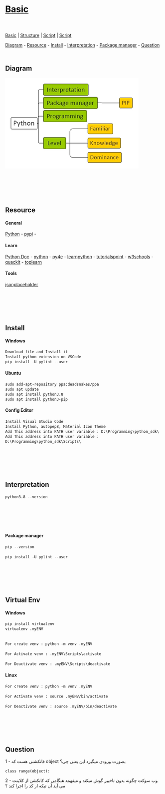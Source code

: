 <style>
.md0{padding-bottom: 150px;}
.md1{padding-bottom: 75px;}
.md2{padding-bottom: 50px;}
.md3{padding-bottom: 25px;}
.md4{padding-bottom: 5px;}
.md5{padding-bottom: 10px;}
.tbl1 td#header{background-color: D1ECCF}
.tbl1 tr#header{background-color: D1ECCF}
.red{color:#E74C3C}
.blue{color:#3498DB}
.green{color:##28B463}
table{border: 0px solid black;}
</style>

# [<span style="color:black;">Basic</span>](Index.md)

<div class="md3"></div>

[Basic](Basic.md) |
[Structure](Structure.md) | 
[Script](Script.md) | 
[Script](Flask.md)

<div class="md3">
<a href="#diagram">Diagram</a> - 
<a href="#resource">Resource</a> - 
<a href="#install">Install</a> - 
<a href="#interpretation">Interpretation</a> - 
<a href="#package-manager">Package manager</a> - 
<a href="#question">Question</a>  
</div>





## Diagram

<div class="md1">

![](Diagram/Python.jpeg)

</div>









## Resource

<div class="md1">

#### General

<a href="https://www.python.org/" target="_blank">Python</a> - 
<a href="https://pypi.org/" target="_blank">pypi</a> - 



#### Learn

<a href="https://docs.python.org/3/" target="_blank">Python Doc</a> - 
<a href="https://docs.python.org/3/" target="_blank">python</a> - 
<a href="https://www.py4e.com/lessons" target="_blank">py4e</a> - 
<a href="https://www.learnpython.org/" target="_blank">learnpython</a> - 
<a href="https://www.tutorialspoint.com/python/index.htm" target="_blank">tutorialspoint</a> - 
<a href="https://www.w3schools.com/python/" target="_blank">w3schools</a> - 
<a href="https://www.quackit.com/python/tutorial/" target="_blank">quackit</a> - 
<a href="https://toplearn.com/courses/2150/%D8%A2%D9%85%D9%88%D8%B2%D8%B4-%D8%B1%D8%A7%DB%8C%DA%AF%D8%A7%D9%86-%D9%BE%D8%A7%DB%8C%D8%AA%D9%88%D9%86-(-python-)" target="_blank">toplearn</a>

#### Tools

<a href="https://jsonplaceholder.typicode.com/" target="_blank">jsonplaceholder</a>

</div>








## Install

<div class="md1">

#### Windows

	Download file and Install it
	Install python extension on VSCode
	pip install -U pylint --user

#### Ubuntu	

	sudo add-apt-repository ppa:deadsnakes/ppa
	sudo apt update
	sudo apt install python3.8
	sudo apt install python3-pip	

#### Config Editor

	Install Visual Studio Code		
	Install Python, autopep8, Material Icon Theme
	Add This address into PATH user variable : D:\Programming\python_sdk\	
	Add This address into PATH user variable : D:\Programming\python_sdk\Scripts\

</div>





## Interpretation

<div class="md1">

	python3.8 --version

</div>







#### Package manager

<div class="md1">

	pip --version
	
	pip install -U pylint --user

</div>



## Virtual Env

#### Windows

<div class="md1">

	pip install virtualenv
	virtualenv .myENV


	For create venv : python -m venv .myENV

	For Activate venv : .myENV\Scripts\activate

	For Deactivate venv : .myENV\Scripts\deactivate

#### Linux

	For create venv : python -m venv .myENV

	For Activate venv : source .myENV/bin/activate

	For Deactivate venv : source .myENV/bin/deactivate

</div>





## Question

<div class="md1">
1 - فانکشنی هست که object بصورت ورودی میگیرد این یعنی چی؟

	class range(object):

2 - وب سوکت چگونه بدون تاخییر گوش میکند و میفهمد هنگامی که کانکشن از کلاینت می آید آن تیکه از کد را اجرا کند ؟
</div>
